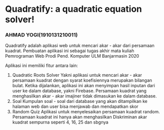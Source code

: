 # Quadratify: a quadratic equation solver!
### AHMAD YOGI(1910131210011)
Quadratify adalah aplikasi web untuk mencari akar - akar dari persamaan kuadrat. Pembuatan aplikasi ini sebagai tugas akhir mata kuliah Pemrograman Web Prodi Pend. Komputer ULM Banjarmasin 2020

Aplikasi ini memiliki fitur antara lain:
1. Quadratic Roots Solver
Yakni aplikasi untuk mencari akar - akar persamaan kuadrat dengan syarat koefisiennya merupakan bilangan bulat.
Ketika dijalankan, aplikasi ini akan menyimpan hasil inputan dari user ke dalam database, yakni Firebase.
Persamaan kuadrat yang menghasilkan akar - akar imajiner tidak dimasukan ke dalam database.
2. Soal
Kumpulan soal - soal dari database yang akan ditampilkan ke halaman web dan user bisa menjawab dan mendapatkan skor
3. Random Quiz
Aplikasi untuk menyelesaikan persamaan kuadrat random.
Persamaan kuadrat ini hanya akan menghasilkan Diskriminan akar kuadrat sempurna seperti 4, 16, 25 dan sbgnya
